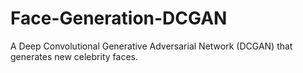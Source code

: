 # Face-Generation-DCGAN
A Deep Convolutional Generative Adversarial Network (DCGAN) that generates new celebrity faces.
